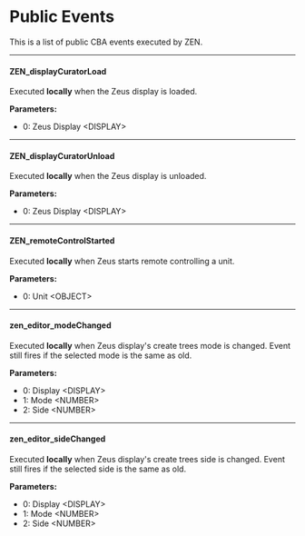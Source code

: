 # Public Events

This is a list of public CBA events executed by ZEN.

---

#### ZEN_displayCuratorLoad

Executed **locally** when the Zeus display is loaded.

**Parameters:**

- 0: Zeus Display &lt;DISPLAY&gt;

---

#### ZEN_displayCuratorUnload

Executed **locally** when the Zeus display is unloaded.

**Parameters:**

- 0: Zeus Display &lt;DISPLAY&gt;

---

#### ZEN_remoteControlStarted

Executed **locally** when Zeus starts remote controlling a unit.

**Parameters:**

- 0: Unit &lt;OBJECT&gt;

---

#### zen_editor_modeChanged

Executed **locally** when Zeus display's create trees mode is changed.
Event still fires if the selected mode is the same as old.

**Parameters:**

- 0: Display &lt;DISPLAY&gt;
- 1: Mode &lt;NUMBER&gt;
- 2: Side &lt;NUMBER&gt;

---

#### zen_editor_sideChanged

Executed **locally** when Zeus display's create trees side is changed.
Event still fires if the selected side is the same as old.

**Parameters:**

- 0: Display &lt;DISPLAY&gt;
- 1: Mode &lt;NUMBER&gt;
- 2: Side &lt;NUMBER&gt;
